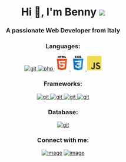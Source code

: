 <h1 align="center">Hi 👋, I'm Benny <img height="40" src="https://emoji.gg/assets/emoji/7333-parrotdance.gif"></h1>
<h3 align="center">A passionate Web Developer from Italy</h3>

<h3 align="center">Languages:</h3>

<p align="center"> 
  <a href="https://www.java.com/" target="_blank"> 
    <img src="https://raw.githubusercontent.com/jmnote/z-icons/master/svg/java.svg" alt="git" width="40" height="40"/> 
  </a>
   <a href="https://www.php.net/" target="_blank"> 
    <img src="https://raw.githubusercontent.com/jmnote/z-icons/master/svg/php.svg" alt="php" width="40" height="40"/> 
  </a>  
  <a href="https://www.w3.org/html/" target="_blank"> 
    <img src="https://raw.githubusercontent.com/devicons/devicon/master/icons/html5/html5-original-wordmark.svg" alt="html5" width="40" height="40"/> 
  </a>
  <a href="https://www.w3schools.com/css/" target="_blank"> 
    <img src="https://raw.githubusercontent.com/devicons/devicon/master/icons/css3/css3-original-wordmark.svg" alt="css3" width="40" height="40"/> 
  </a> 
  <a href="https://developer.mozilla.org/en-US/docs/Web/JavaScript" target="_blank"> 
    <img src="https://raw.githubusercontent.com/devicons/devicon/master/icons/javascript/javascript-original.svg" alt="javascript" width="40" height="40"/> 
  </a> 
</p>

<h3 align="center">Frameworks:</h3>

<p align="center"> 
  <a href="https://vuejs.org/" target="_blank"> 
    <img src="https://static-00.iconduck.com/assets.00/vue-js-icon-2048x1766-btrgkrhi.png" alt="git" width="40" height="40"/> 
  </a>
   <a href="https://spring.io/" target="_blank"> 
    <img src="https://static-00.iconduck.com/assets.00/spring-icon-512x512-bdmpbhxj.png" alt="git" width="40" height="40"/> 
  </a>
  <a href="https://laravel.com/" target="_blank"> 
    <img src="https://static-00.iconduck.com/assets.00/laravel-icon-497x512-uwybstke.png" alt="git" width="40" height="40"/> 
  </a>
   <a href="https://angular.io/" target="_blank"> 
    <img src="https://static-00.iconduck.com/assets.00/file-type-angular-icon-476x512-31akx6uw.png" alt="git" width="40" height="40"/> 
  </a>
</p>

<h3 align="center">Database:</h3>
<p align="center"> 
  <a href="https://www.mysql.com/" target="_blank"> 
    <img src="https://cdn-icons-png.flaticon.com/512/5968/5968313.png" alt="git" width="40" height="40"/> 
  </a>
</p>

<h3 align="center">Connect with me:</h3>
<div align="center">

[![image](https://img.shields.io/badge/LinkedIn-0077B5?style=for-the-badge&logo=linkedin&logoColor=white)](https://www.linkedin.com/in/beniamino-leone-36550714a/)
[![image](https://img.shields.io/badge/Instagram-E4405F?style=for-the-badge&logo=instagram&logoColor=white)](https://www.instagram.com/benialeo592/)
  
</div>

